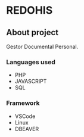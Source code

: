 # REDOHIS

## **About project**

Gestor Documental Personal.

### **Languages used**

- PHP
- JAVASCRIPT
- SQL

### **Framework** 

- VSCode
- Linux
- DBEAVER
